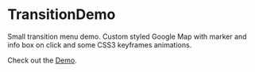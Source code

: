 TransitionDemo
==============

Small transition menu demo. Custom styled Google Map with marker and info box on click and some CSS3 keyframes animations.

Check out the [Demo](http://icytin.github.io/TransitionDemo/).
